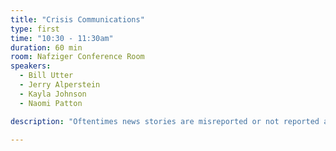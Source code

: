 ```yaml
---
title: "Crisis Communications"
type: first
time: "10:30 - 11:30am"
duration: 60 min
room: Nafziger Conference Room
speakers:
  - Bill Utter
  - Jerry Alperstein
  - Kayla Johnson
  - Naomi Patton

description: "Oftentimes news stories are misreported or not reported at all because many journalists do not understand how government [at all levels] works.​ Good investigative reporting of government includes learning all the "mechanics" of government relative to the story. One of the biggest challenges faced is how the speed of information sharing has drastically altered how companies and organizations respond during a crisis. Our panelists have worked inside the government, covered government and also work for PR firms. [Register to guarantee your spot!](https://docs.google.com/forms/d/e/1FAIpQLSere3r4qvhX7XEd_RSwMKIp7lIzvmHW0Ac4zVqKg9pL1M5NbA/viewform)"

---
```

